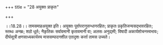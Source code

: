 +++
title = "28 अयुक्तः प्राकृतः"

+++
  
  
।।18.28।। तामसमाहअयुक्त इति। अयुक्तः पूर्वापरानुसन्धानरहितः; प्राकृतः
प्रकृतिजन्यसद्भावरहितः; स्तब्धः अनम्रः; शठो धूर्तः; नैकृतिकः सर्वावमानी
कृतावमानी वा; अलसः अनुद्यमी; विषादी अकार्यशोचनस्वभावः; दीर्घसूत्री
क्षणसाध्यकार्यस्य माससम्पादनशील एतादृशः कर्त्ता तामस उच्यते।  
  
